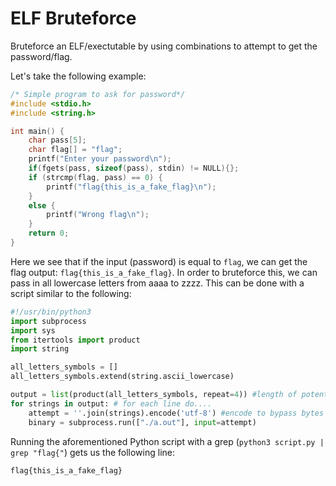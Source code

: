 # ELF Bruteforce

Bruteforce an ELF/exectutable by using combinations to attempt to get the password/flag. 

Let's take the following example:

```c
/* Simple program to ask for password*/
#include <stdio.h>
#include <string.h>

int main() {
    char pass[5];
    char flag[] = "flag";
    printf("Enter your password\n");
    if(fgets(pass, sizeof(pass), stdin) != NULL){};
    if (strcmp(flag, pass) == 0) {
        printf("flag{this_is_a_fake_flag}\n");
    }
    else {
        printf("Wrong flag\n");
    }
    return 0;
}
```
Here we see that if the input (password) is equal to `flag`, we can get the flag output: `flag{this_is_a_fake_flag}`. In order to bruteforce this, we can pass in all lowercase letters from aaaa to zzzz. This can be done with a script similar to the following:

```python
#!/usr/bin/python3
import subprocess
import sys
from itertools import product
import string

all_letters_symbols = []
all_letters_symbols.extend(string.ascii_lowercase)

output = list(product(all_letters_symbols, repeat=4)) #length of potential flag - update the "repeat" variable
for strings in output: # for each line do....
    attempt = ''.join(strings).encode('utf-8') #encode to bypass bytes error 
    binary = subprocess.run(["./a.out"], input=attempt)
```

Running the aforementioned Python script with a grep (`python3 script.py | grep "flag{"`) gets us the following line:

```bash
flag{this_is_a_fake_flag}
```
